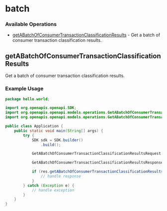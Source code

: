 # batch

### Available Operations

* [getABatchOfConsumerTransactionClassificationResults](#getabatchofconsumertransactionclassificationresults) - Get a batch of consumer transaction classification results.

## getABatchOfConsumerTransactionClassificationResults

Get a batch of consumer transaction classification results.

### Example Usage

```java
package hello.world;

import org.openapis.openapi.SDK;
import org.openapis.openapi.models.operations.GetABatchOfConsumerTransactionClassificationResultsRequest;
import org.openapis.openapi.models.operations.GetABatchOfConsumerTransactionClassificationResultsResponse;

public class Application {
    public static void main(String[] args) {
        try {
            SDK sdk = SDK.builder()
                .build();

            GetABatchOfConsumerTransactionClassificationResultsRequest req = new GetABatchOfConsumerTransactionClassificationResultsRequest("247ee045-3d04-4b3c-872b-a9160b810f33");            

            GetABatchOfConsumerTransactionClassificationResultsResponse res = sdk.batch.getABatchOfConsumerTransactionClassificationResults(req);

            if (res.getABatchOfConsumerTransactionClassificationResults200ApplicationJSONObject != null) {
                // handle response
            }
        } catch (Exception e) {
            // handle exception
        }
    }
}
```
